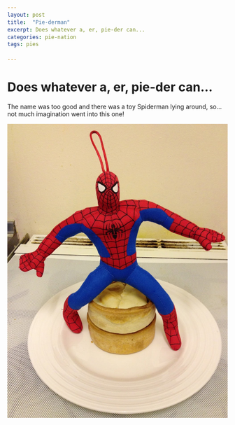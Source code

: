 ```yaml
---
layout: post
title:  "Pie-derman"
excerpt: Does whatever a, er, pie-der can...
categories: pie-nation
tags: pies

---
```


# Does whatever a, er, pie-der can...

The name was too good and there was a toy Spiderman lying around, so... not much imagination went into this one!

![Pie chart ingredients](/assets/2013-02-01-pie-derman.jpeg)